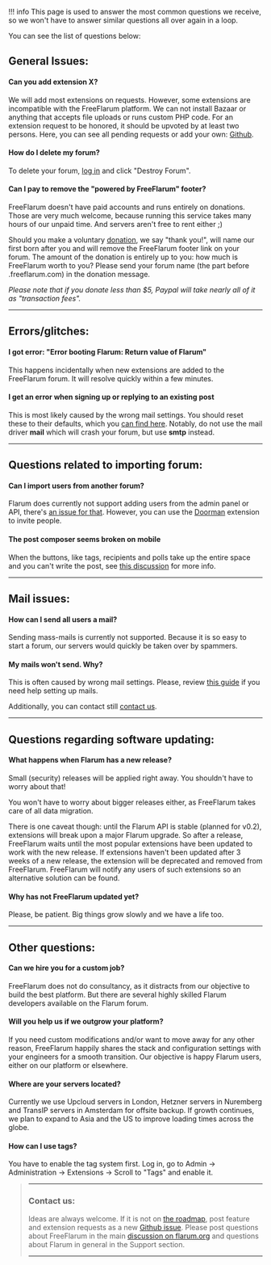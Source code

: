!!! info
    This page is used to answer the most common questions we receive, so we won't have to answer similar questions all over again in a loop.

You can see the list of questions below:

## __General Issues:__

#### Can you add extension X?

We will add most extensions on requests. However, some extensions are incompatible with the FreeFlarum platform. We can not install Bazaar or anything that accepts file uploads or runs custom PHP code. For an extension request to be honored, it should be upvoted by at least two persons. Here, you can see all pending requests or add your own: [Github](https://github.com/gwillem/freeflarum.com/issues).

#### How do I delete my forum?

To delete your forum, [log in](https://www.freeflarum.com/settings) and click "Destroy Forum".

#### Can I pay to remove the "powered by FreeFlarum" footer?

FreeFlarum doesn't have paid accounts and runs entirely on donations. Those are very much welcome, because running this service takes many hours of our unpaid time. And servers aren't free to rent either ;) 

Should you make a voluntary [donation](https://www.freeflarum.com/donate), we say "thank you!", will name our first born after you and will remove the FreeFlarum footer link on your forum. The amount of the donation is entirely up to you: how much is FreeFlarum worth to you? Please send your forum name (the part before .freeflarum.com) in the donation message. 

_Please note that if you donate less than $5, Paypal will take nearly all of it as "transaction fees"._

---

## __Errors/glitches:__

#### I got error: "Error booting Flarum: Return value of Flarum"

This happens incidentally when new extensions are added to the FreeFlarum forum. It will resolve quickly within a few minutes.

#### I get an error when signing up or replying to an existing post

This is most likely caused by the wrong mail settings. You should reset these to their defaults, which you [can find here](/docs/howto/configure-mail/). Notably, do not use the mail driver **mail** which will crash your forum, but use **smtp** instead.

---

## __Questions related to importing forum:__

#### Can I import users from another forum?

Flarum does currently not support adding users from the admin panel or API, there's [an issue for that](https://github.com/flarum/core/issues/885). However, you can use the [Doorman](https://discuss.flarum.org/d/17845-doorman-by-reflar) extension to invite people.

#### The post composer seems broken on mobile

When the buttons, like tags, recipients and polls take up the entire space and you can't write the post, see [this discussion](https://discuss.flarum.org/d/21015-post-box-on-mobile/5) for more info.

---

## __Mail issues:__

#### How can I send all users a mail?

Sending mass-mails is currently not supported. Because it is so easy to start a forum, our servers would quickly be taken over by spammers. 

#### My mails won't send. Why?

This is often caused by wrong mail settings.
Please, review [this guide](https://www.freeflarum.com/docs/howto/configure-mail) if you need help setting up mails.

Additionally, you can contact still [contact us](#contact-us).

---

## __Questions regarding software updating:__

#### What happens when Flarum has a new release?

Small (security) releases will be applied right away. You shouldn't have to worry about that!

You won't have to worry about bigger releases either, as FreeFlarum takes care of all data migration. 

There is one caveat though: until the Flarum API is stable (planned for v0.2), extensions will break upon a major Flarum upgrade. So after a release, FreeFlarum waits until the most popular extensions have been updated to work with the new release. If extensions haven't been updated after 3 weeks of a new release, the extension will be deprecated and removed from FreeFlarum. FreeFlarum will notify any users of such extensions so an alternative solution can be found.

#### Why has not FreeFlarum updated yet?

Please, be patient. Big things grow slowly and we have a life too.

---

## __Other questions:__

#### Can we hire you for a custom job?

FreeFlarum does not do consultancy, as it distracts from our objective to build the best platform. But there are several highly skilled Flarum developers available on the Flarum forum.

#### Will you help us if we outgrow your platform?

If you need custom modifications and/or want to move away for any other reason, FreeFlarum happily shares the stack and configuration settings with your engineers for a smooth transition. Our objective is happy Flarum users, either on our platform or elsewhere.

#### Where are your servers located?

Currently we use Upcloud servers in London, Hetzner servers in Nuremberg and TransIP servers in Amsterdam for offsite backup. If growth continues, we plan to expand to Asia and the US to improve loading times across the globe.

#### How can I use tags?

You have to enable the tag system first. Log in, go to Admin -> Administration -> Extensions -> Scroll to "Tags" and enable it. 

> ---
> ### __Contact us:__
> Ideas are always welcome. If it is not on [the roadmap](https://www.freeflarum.com/docs/roadmap/), post feature and extension requests as a new [Github issue](https://github.com/gwillem/freeflarum.com/issues). Please post questions about FreeFlarum in the main [discussion on flarum.org](https://discuss.flarum.org/d/7585-freeflarum-com-now-open-for-beta-access) and questions about Flarum in general in the Support section.
>
> ---
